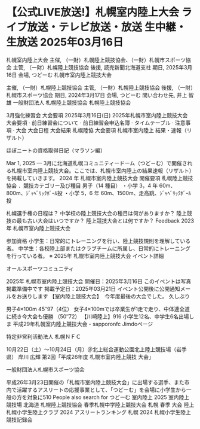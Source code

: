 # 【公式LIVE放送!】札幌室内陸上大会 ライブ放送・テレビ放送・放送 生中継・生放送 2025年03月16日

札幌室内陸上大会
主催, （一財）札幌陸上競技協会、（一財）札幌市スポーツ協会 主管, （一財）札幌陸上競技協会 後援, 読売新聞北海道支社 期日, 2025年3月16日 会場, つどーむ
札幌市室内陸上競技大会

主催, （一財）札幌陸上競技協会 主管, （一財）札幌陸上競技協会 後援, （一財）札幌市スポーツ協会 期日, 2024年3月17日 会場, つどーむ 問い合わせ先, 井上 智雄
一般財団法人 札幌陸上競技協会
札幌陸上競技協会

3月強化練習会 大会要項 2025年3月16日(日) 2025年札幌市室内陸上競技大会 大会要項 · 前日練習会について · 前日練習会申込名簿 · タイムテーブル · 注意事項 · 大会 
大会日程
大会結果
札幌陸協
大会要項
札幌市室内陸上 結果・速報（リザルト）

ほぼニートの資格取得日記（マラソン編）


Mar 1, 2025 — 3月に北海道札幌コミュニティードーム（つど－む）で開催される札幌市室内陸上競技大会。ここでは、札幌市室内陸上の結果速報（リザルト）を掲載していきます。
2024 年 札幌市室内陸上競技大会 開催要項
札幌陸上競技協会
．競技カテゴリー及び種目 男子（14 種目） ・小学 3，4 年 60m、800m、ｼﾞｬﾍﾞﾘｯｸﾎﾞｰﾙ投 ・小学 5，6 年 60m、1500m、走高跳、ｼﾞｬﾍﾞﾘｯｸﾎﾞｰﾙ投

札幌選手権の日程は？
中学校の陸上競技大会の種目は何がありますか？
陸上競技の最も古い大会はいつですか？
陸上競技大会とは何ですか？
Feedback
2023 年 札幌市室内陸上競技大会


参加資格 小学生：日常的にトレーニングを行い、陸上競技規則を理解している者。 中学生：各校陸上部またはクラブチームに所属し、日常的にトレーニングを行っている者。 ※ 
2025年 札幌市室内陸上競技大会 イベント詳細

オールスポーツコミュニティ


2025年 札幌市室内陸上競技大会 開催日：2025年3月16日 このイベントは写真掲載準備中です 掲載予定日：2025年03月21日 イベント公開後に公開通知メールをお送りします 
【室内陸上競技大会】 ⁡ 今年度最後の大会でした。 久しぶり 


男子4×100m 45″97（4位）  女子4×100mでは卒業生が1走で走り、中体連全道に続き今大会も優勝 （50″72）  【川崎陸上】916 小学生12名、中学生6名出場しま 
平成29年札幌室内陸上競技大会 - sapporonfc Jimdoページ

特定非営利活動法人 札幌ＮＦＣ


10月22日（土）～10月24日（月）＠北上総合運動公園北上陸上競技場（岩手県） 岸川 広輝 
第2回「平成26年度 札幌市室内陸上競技 大会」

一般財団法人札幌市スポーツ協会


平成26年3月23日開催の「札幌市室内陸上競技大会」に出場する選手、また市内で活躍するアスリートの応援事業として、「つどーむ」を会場に小学生から一般の方を対象に510 
People also search for
つどーむ 室内陸上 2025
室内陸上競技場 北海道
札幌陸上競技協会
春季札幌中学陸上競技大会
札幌 春季 大会 陸上
札幌小学生陸上クラブ 2024
アスリートランキング 札幌 2024
札幌小学生陸上競技記録会